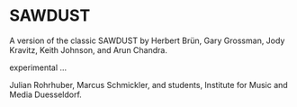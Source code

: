 # SAWDUST
A version of the classic SAWDUST by Herbert Brün, Gary Grossman, Jody Kravitz, Keith Johnson, and Arun Chandra.

experimental …

Julian Rohrhuber, Marcus Schmickler, and students,
Institute for Music and Media Duesseldorf.
